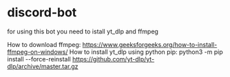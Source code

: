 # discord-bot
for using this bot you need to istall yt_dlp and ffmpeg

How to download ffmpeg:
https://www.geeksforgeeks.org/how-to-install-ffmpeg-on-windows/
How to install yt_dlp using python pip:
python3 -m pip install --force-reinstall https://github.com/yt-dlp/yt-dlp/archive/master.tar.gz
